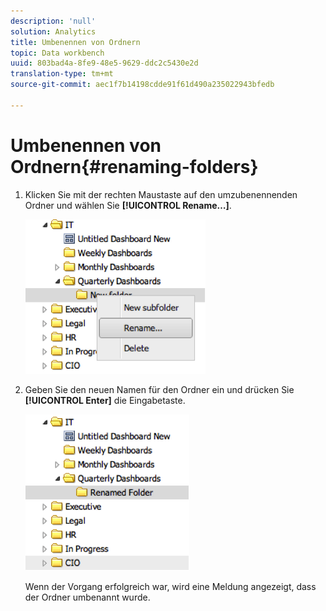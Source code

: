 ```yaml
---
description: 'null'
solution: Analytics
title: Umbenennen von Ordnern
topic: Data workbench
uuid: 803bad4a-8fe9-48e5-9629-ddc2c5430e2d
translation-type: tm+mt
source-git-commit: aec1f7b14198cdde91f61d490a235022943bfedb

---
```



# Umbenennen von Ordnern{#renaming-folders}

1. Klicken Sie mit der rechten Maustaste auf den umzubenennenden Ordner und wählen Sie **[!UICONTROL Rename…]**.

   ![](assets/rename.png)

1. Geben Sie den neuen Namen für den Ordner ein und drücken Sie **[!UICONTROL Enter]** die Eingabetaste.

   ![](assets/renamed_folder.png)

   Wenn der Vorgang erfolgreich war, wird eine Meldung angezeigt, dass der Ordner umbenannt wurde.
